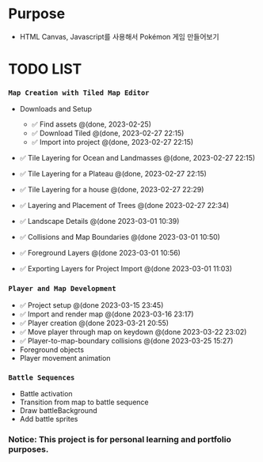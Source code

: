 # Purpose

- HTML Canvas, Javascript를 사용해서 Pokémon 게임 만들어보기

# TODO LIST

### `Map Creation with Tiled Map Editor`

- Downloads and Setup
    - ✅ Find assets @(done, 2023-02-25)
    - ✅ Download Tiled @(done, 2023-02-27 22:15)
    - ✅ Import into project @(done, 2023-02-27 22:15)
- ✅ Tile Layering for Ocean and Landmasses @(done, 2023-02-27 22:15)
- ✅ Tile Layering for a Plateau @(done, 2023-02-27 22:15)
- ✅ Tile Layering for a house @(done, 2023-02-27 22:29)

- ✅ Layering and Placement of Trees @(done 2023-02-27 22:34)
- ✅ Landscape Details @(done 2023-03-01 10:39)
- ✅ Collisions and Map Boundaries @(done 2023-03-01 10:50)
- ✅ Foreground Layers @(done 2023-03-01 10:56)
- ✅ Exporting Layers for Project Import @(done 2023-03-01 11:03)

### `Player and Map Development`

- ✅ Project setup @(done 2023-03-15 23:45)
- ✅ Import and render map @(done 2023-03-16 23:17)
- ✅ Player creation @(done 2023-03-21 20:55)
- ✅ Move player through map on keydown @(done 2023-03-22 23:02)
- ✅ Player-to-map-boundary collisions @(done 2023-03-25 15:27)
- Foreground objects
- Player movement animation

### `Battle Sequences`

- Battle activation
- Transition from map to battle sequence
- Draw battleBackground
- Add battle sprites

### Notice:  This project is for personal learning and portfolio purposes.
